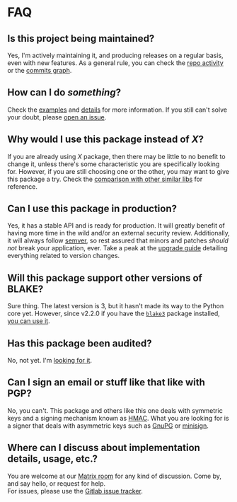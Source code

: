 # FAQ

## Is this project being maintained?

Yes, I'm actively maintaining it, and producing releases on a regular basis, even with new features. As a general rule, you can check the [repo activity](https://gitlab.com/hackancuba/blake2signer/activity) or the [commits graph](https://gitlab.com/hackancuba/blake2signer/-/network/develop).

## How can I do *something*?

Check the [examples](examples.md) and [details](details.md) for more information. If you still can't solve your doubt, please [open an issue](https://gitlab.com/hackancuba/blake2signer/-/issues/new).

## Why would I use this package instead of *X*?

If you are already using *X* package, then there may be little to no benefit to change it, unless there's some characteristic you are specifically looking for. However, if you are still choosing one or the other, you may want to give this package a try. Check the [comparison with other similar libs](comparison.md) for reference.

## Can I use this package in production?

Yes, it has a stable API and is ready for production. It will greatly benefit of having more time in the wild and/or an external security review. Additionally, it will always follow [semver](https://semver.org/), so rest assured that minors and patches *should not* break your application, ever. Take a peak at the [upgrade guide](upgrade.md) detailing everything related to version changes.

## Will this package support other versions of BLAKE?

Sure thing. The latest version is 3, but it hasn't made its way to the Python core yet. However, since v2.2.0 if you have the [`blake3`](https://pypi.org/project/blake3/) package installed, [you can use it](examples.md#using-blake3).

## Has this package been audited?

No, not yet. I'm [looking for it](security.md#external-security-review).

## Can I sign an email or stuff like that like with PGP?

No, you can't. This package and others like this one deals with symmetric keys and a signing mechanism known as [HMAC](https://en.wikipedia.org/wiki/HMAC). What you are looking for is a signer that deals with asymmetric keys such as [GnuPG](https://www.gnupg.org) or [minisign](https://jedisct1.github.io/minisign).

## Where can I discuss about implementation details, usage, etc.?

You are welcome at our [Matrix room](https://matrix.to/#/#blake2signer:mozilla.org) for any kind of discussion. Come by, and say hello, or request for help.  
For issues, please use the [Gitlab issue tracker](https://gitlab.com/hackancuba/blake2signer/-/issues).
